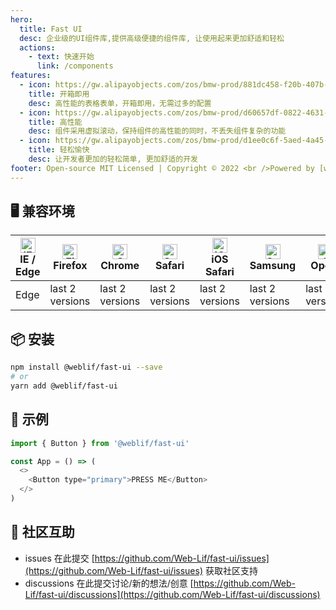 ```yaml
---
hero:
  title: Fast UI
  desc: 企业级的UI组件库,提供高级便捷的组件库, 让使用起来更加舒适和轻松
  actions:
    - text: 快速开始
      link: /components
features:
  - icon: https://gw.alipayobjects.com/zos/bmw-prod/881dc458-f20b-407b-947a-95104b5ec82b/k79dm8ih_w144_h144.png
    title: 开箱即用
    desc: 高性能的表格表单，开箱即用，无需过多的配置
  - icon: https://gw.alipayobjects.com/zos/bmw-prod/d60657df-0822-4631-9d7c-e7a869c2f21c/k79dmz3q_w126_h126.png
    title: 高性能
    desc: 组件采用虚拟滚动，保持组件的高性能的同时，不丢失组件复杂的功能
  - icon: https://gw.alipayobjects.com/zos/bmw-prod/d1ee0c6f-5aed-4a45-a507-339a4bfe076c/k7bjsocq_w144_h144.png
    title: 轻松愉快
    desc: 让开发者更加的轻松简单, 更加舒适的开发
footer: Open-source MIT Licensed | Copyright © 2022 <br />Powered by [web-lif](https://github.com/web-lif)
---
```


## 🖥 兼容环境

| [<img src="https://ui.lif.ink/images/browser-logos/edge_48x48.png" alt="IE / Edge" width="24px" height="24px" />](http://godban.github.io/browsers-support-badges/)<br/>IE / Edge | [<img src="https://ui.lif.ink/images/browser-logos/firefox_48x48.png" alt="Firefox" width="24px" height="24px" />](http://godban.github.io/browsers-support-badges/)<br/>Firefox | [<img src="https://ui.lif.ink/images/browser-logos/chrome_48x48.png" alt="Chrome" width="24px" height="24px" />](http://godban.github.io/browsers-support-badges/)<br/>Chrome | [<img src="https://ui.lif.ink/images/browser-logos/safari_48x48.png" alt="Safari" width="24px" height="24px" />](http://godban.github.io/browsers-support-badges/)<br/>Safari | [<img src="https://ui.lif.ink/images/browser-logos/safari-ios_48x48.png" alt="iOS Safari" width="24px" height="24px" />](http://godban.github.io/browsers-support-badges/)<br/>iOS Safari | [<img src="https://ui.lif.ink/images/browser-logos/samsung-internet_48x48.png" alt="Samsung" width="24px" height="24px" />](http://godban.github.io/browsers-support-badges/)<br/>Samsung | [<img src="https://ui.lif.ink/images/browser-logos/opera_48x48.png" alt="Opera" width="24px" height="24px" />](http://godban.github.io/browsers-support-badges/)<br/>Opera |
| --------------------------------------------------------------------------------------------------------------------------------------------------------------------------------- | -------------------------------------------------------------------------------------------------------------------------------------------------------------------------------- | ----------------------------------------------------------------------------------------------------------------------------------------------------------------------------- | ----------------------------------------------------------------------------------------------------------------------------------------------------------------------------- | ----------------------------------------------------------------------------------------------------------------------------------------------------------------------------------------- | ----------------------------------------------------------------------------------------------------------------------------------------------------------------------------------------- | -------------------------------------------------------------------------------------------------------------------------------------------------------------------------- |
| Edge                                                                                                                                                                              | last 2 versions                                                                                                                                                                  | last 2 versions                                                                                                                                                               | last 2 versions                                                                                                                                                               | last 2 versions                                                                                                                                                                           | last 2 versions                                                                                                                                                                           | last 2 versions                                                                                                                                                            |

## 📦 安装

```bash
npm install @weblif/fast-ui --save
# or
yarn add @weblif/fast-ui
```

## 🔨 示例

```js
import { Button } from '@weblif/fast-ui'

const App = () => (
  <>
    <Button type="primary">PRESS ME</Button>
  </>
)
```

## 👥 社区互助

- issues 在此提交 [https://github.com/Web-Lif/fast-ui/issues](https://github.com/Web-Lif/fast-ui/issues) 获取社区支持
- discussions 在此提交讨论/新的想法/创意 [https://github.com/Web-Lif/fast-ui/discussions](https://github.com/Web-Lif/fast-ui/discussions)
